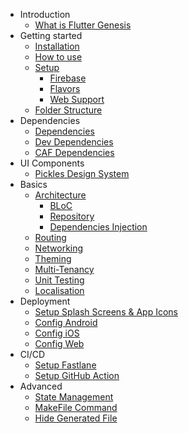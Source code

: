 - Introduction
  - [What is Flutter Genesis](./docs/starting/introduction.md)
- Getting started
  - [Installation](/)
  - [How to use](./docs/starting/installation.md)
  - [Setup]()
    - [Firebase]()
    - [Flavors]()
    - [Web Support]()
  - [Folder Structure]()
- Dependencies
    - [Dependencies]()
    - [Dev Dependencies]()
    - [CAF Dependencies]()
- UI Components
  - [Pickles Design System]()
- Basics
  - [Architecture]()
    - [BLoC]()
    - [Repository]()
    - [Dependencies Injection]()
  - [Routing]()
  - [Networking]()
  - [Theming]()
  - [Multi-Tenancy]()
  - [Unit Testing]()
  - [Localisation]()
- Deployment
  - [Setup Splash Screens & App Icons]()
  - [Config Android]()
  - [Config iOS]()
  - [Config Web]()
- CI/CD
  - [Setup Fastlane]()
  - [Setup GitHub Action]()
- Advanced
  - [State Management]()
  - [MakeFile Command](./docs/misc/makefile_cmd.md)
  - [Hide Generated File](./docs/misc/hide_generated_file.md)